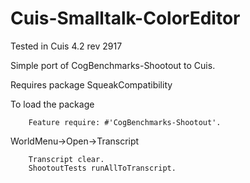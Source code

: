 Cuis-Smalltalk-ColorEditor
==========================
Tested in Cuis 4.2  rev 2917

Simple port of CogBenchmarks-Shootout to Cuis.

Requires package SqueakCompatibility

To load the package
````Smalltalk
	Feature require: #'CogBenchmarks-Shootout'.
````

WorldMenu->Open->Transcript
````Smalltalk
	Transcript clear.
	ShootoutTests runAllToTranscript.
	
````
